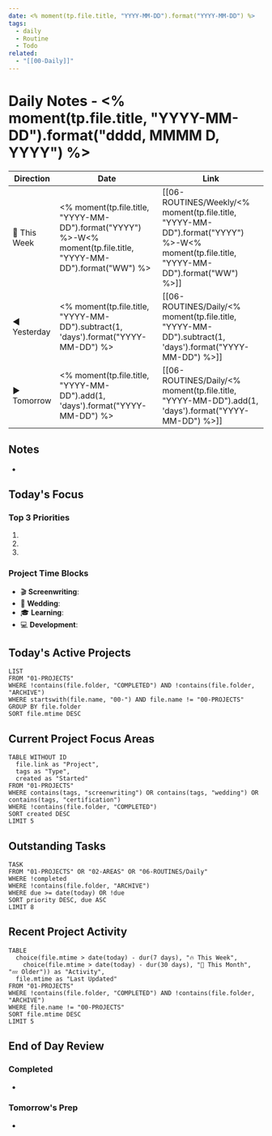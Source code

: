 ```yaml
---
date: <% moment(tp.file.title, "YYYY-MM-DD").format("YYYY-MM-DD") %>
tags:
  - daily
  - Routine
  - Todo
related:
  - "[[00-Daily]]"
---
```

# Daily Notes - <% moment(tp.file.title, "YYYY-MM-DD").format("dddd, MMMM D, YYYY") %>

| Direction    | Date                                                                                                             | Link                                                                                                                                    |
| ------------ | ---------------------------------------------------------------------------------------------------------------- | --------------------------------------------------------------------------------------------------------------------------------------- |
| 📅 This Week | <% moment(tp.file.title, "YYYY-MM-DD").format("YYYY") %>-W<% moment(tp.file.title, "YYYY-MM-DD").format("WW") %> | [[06-ROUTINES/Weekly/<% moment(tp.file.title, "YYYY-MM-DD").format("YYYY") %>-W<% moment(tp.file.title, "YYYY-MM-DD").format("WW") %>]] |
| ◀️ Yesterday | <% moment(tp.file.title, "YYYY-MM-DD").subtract(1, 'days').format("YYYY-MM-DD") %>                               | [[06-ROUTINES/Daily/<% moment(tp.file.title, "YYYY-MM-DD").subtract(1, 'days').format("YYYY-MM-DD") %>]]                                |
| ▶️ Tomorrow  | <% moment(tp.file.title, "YYYY-MM-DD").add(1, 'days').format("YYYY-MM-DD") %>                                    | [[06-ROUTINES/Daily/<% moment(tp.file.title, "YYYY-MM-DD").add(1, 'days').format("YYYY-MM-DD") %>]]                                     |
## Notes
- 

## Today's Focus
### Top 3 Priorities
1. 
2. 
3. 

### Project Time Blocks
- 🎬 **Screenwriting**: 
- 💍 **Wedding**: 
- 🎓 **Learning**: 
- 💻 **Development**: 
## Today's Active Projects
```dataview
LIST
FROM "01-PROJECTS"
WHERE !contains(file.folder, "COMPLETED") AND !contains(file.folder, "ARCHIVE")
WHERE startswith(file.name, "00-") AND file.name != "00-PROJECTS"
GROUP BY file.folder
SORT file.mtime DESC
```

## Current Project Focus Areas
```dataview
TABLE WITHOUT ID
  file.link as "Project",
  tags as "Type",
  created as "Started"
FROM "01-PROJECTS"
WHERE contains(tags, "screenwriting") OR contains(tags, "wedding") OR contains(tags, "certification")
WHERE !contains(file.folder, "COMPLETED")
SORT created DESC
LIMIT 5
```

## Outstanding Tasks
```dataview
TASK
FROM "01-PROJECTS" OR "02-AREAS" OR "06-ROUTINES/Daily"
WHERE !completed
WHERE !contains(file.folder, "ARCHIVE")
WHERE due >= date(today) OR !due
SORT priority DESC, due ASC
LIMIT 8
```

## Recent Project Activity
```dataview
TABLE 
  choice(file.mtime > date(today) - dur(7 days), "🔥 This Week", 
    choice(file.mtime > date(today) - dur(30 days), "📅 This Month", "💤 Older")) as "Activity",
  file.mtime as "Last Updated"
FROM "01-PROJECTS"
WHERE !contains(file.folder, "COMPLETED") AND !contains(file.folder, "ARCHIVE")
WHERE file.name != "00-PROJECTS"
SORT file.mtime DESC
LIMIT 5
```

## End of Day Review
### Completed
- 

### Tomorrow's Prep
- 